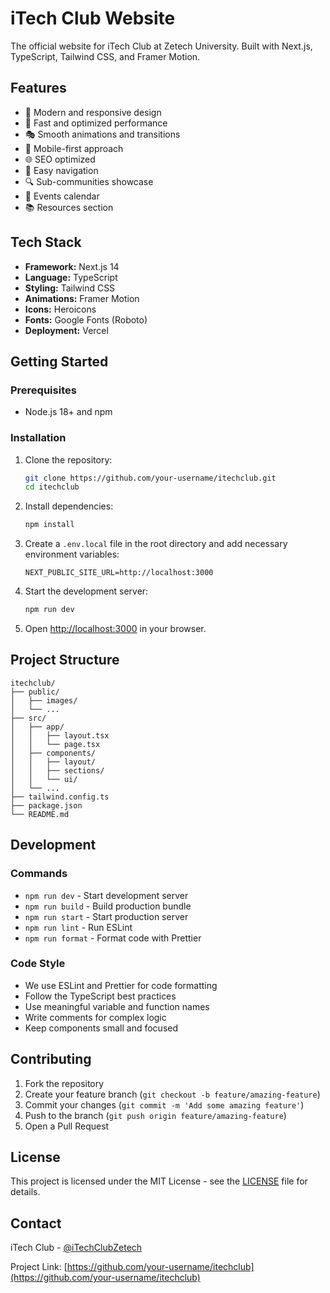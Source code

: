 # iTech Club Website

The official website for iTech Club at Zetech University. Built with Next.js, TypeScript, Tailwind CSS, and Framer Motion.

## Features

- 🎨 Modern and responsive design
- 🚀 Fast and optimized performance
- 🎭 Smooth animations and transitions
- 📱 Mobile-first approach
- 🌐 SEO optimized
- 🎯 Easy navigation
- 🔍 Sub-communities showcase
- 📅 Events calendar
- 📚 Resources section

## Tech Stack

- **Framework:** Next.js 14
- **Language:** TypeScript
- **Styling:** Tailwind CSS
- **Animations:** Framer Motion
- **Icons:** Heroicons
- **Fonts:** Google Fonts (Roboto)
- **Deployment:** Vercel

## Getting Started

### Prerequisites

- Node.js 18+ and npm

### Installation

1. Clone the repository:
   ```bash
   git clone https://github.com/your-username/itechclub.git
   cd itechclub
   ```

2. Install dependencies:
   ```bash
   npm install
   ```

3. Create a `.env.local` file in the root directory and add necessary environment variables:
   ```env
   NEXT_PUBLIC_SITE_URL=http://localhost:3000
   ```

4. Start the development server:
   ```bash
   npm run dev
   ```

5. Open [http://localhost:3000](http://localhost:3000) in your browser.

## Project Structure

```
itechclub/
├── public/
│   ├── images/
│   └── ...
├── src/
│   ├── app/
│   │   ├── layout.tsx
│   │   └── page.tsx
│   ├── components/
│   │   ├── layout/
│   │   ├── sections/
│   │   └── ui/
│   └── ...
├── tailwind.config.ts
├── package.json
└── README.md
```

## Development

### Commands

- `npm run dev` - Start development server
- `npm run build` - Build production bundle
- `npm run start` - Start production server
- `npm run lint` - Run ESLint
- `npm run format` - Format code with Prettier

### Code Style

- We use ESLint and Prettier for code formatting
- Follow the TypeScript best practices
- Use meaningful variable and function names
- Write comments for complex logic
- Keep components small and focused

## Contributing

1. Fork the repository
2. Create your feature branch (`git checkout -b feature/amazing-feature`)
3. Commit your changes (`git commit -m 'Add some amazing feature'`)
4. Push to the branch (`git push origin feature/amazing-feature`)
5. Open a Pull Request

## License

This project is licensed under the MIT License - see the [LICENSE](LICENSE) file for details.

## Contact

iTech Club - [@iTechClubZetech](https://twitter.com/iTechClubZetech)

Project Link: [https://github.com/your-username/itechclub](https://github.com/your-username/itechclub)
